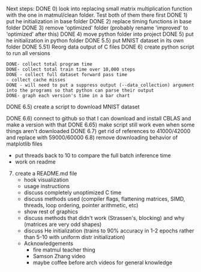 
Next steps:
DONE 0) look into replacing small matrix multiplication function with the one in matmul/clean folder. Test both of them there first
DONE 1) put he initialization in base folder
DONE 2) replace timing functions in base folder
DONE 3) remove 'optimized' folder (probably rename 'improved' to 'optimized' after this)
DONE 4) move python folder into project
DONE 5) put he initialization in python folder
DONE 5.5) put MNIST dataset in its own folder
DONE 5.51) Reorg data output of C files
DONE 6) create python script to run all versions

    DONE- collect total program time 
    DONE- collect total train time over 10,000 steps 
    DONE - collect full dataset forward pass time
    - collect cache misses
    DONE - will need to put a suppress output (--data_collection) argument into the programs so that python can parse their output
    DONE- graph each version's time in a bar chart

DONE 6.5) create a script to download MNIST dataset

DONE 6.6) connect to github so that I can download and install CBLAS and make a version with that
DONE 6.65) make script still work even when some things aren't downloaded
DONE 6.7) get rid of references to 41000/42000 and replace with 59000/60000
6.8) remove downloading behavior of matplotlib files


- put threads back to 10 to compare the full batch inference time
- work on readme

7) create a README.md file
    - hook visualization
    - usage instructions
    - discuss completely unoptimized C time
    - discuss methods used (compiler flags, flattening matrices, SIMD, threads, loop ordering, pointer arithmetic, etc)
    - show rest of graphics
    - discuss methods that didn't work (Strassen's, blocking) and why (matrices are very odd shapes)
    - discuss He initialization (trains to 90% accuracy in 1-2 epochs rather than 5-10 with uniform distr initialization)
    - Acknowledgements
        - fire matmul teacher thing
        - Samson Zhang video
        - maybe coffee before arch videos for general knowledge



